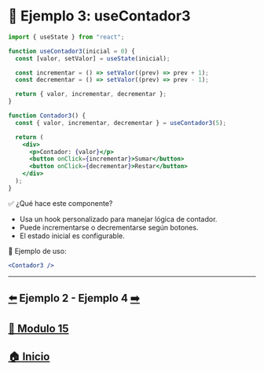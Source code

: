# 🧪 Ejemplo 3: useContador3

```jsx
import { useState } from "react";

function useContador3(inicial = 0) {
  const [valor, setValor] = useState(inicial);

  const incrementar = () => setValor((prev) => prev + 1);
  const decrementar = () => setValor((prev) => prev - 1);

  return { valor, incrementar, decrementar };
}

function Contador3() {
  const { valor, incrementar, decrementar } = useContador3(5);

  return (
    <div>
      <p>Contador: {valor}</p>
      <button onClick={incrementar}>Sumar</button>
      <button onClick={decrementar}>Restar</button>
    </div>
  );
}
```

✅ ¿Qué hace este componente?

* Usa un hook personalizado para manejar lógica de contador.
* Puede incrementarse o decrementarse según botones.
* El estado inicial es configurable.

📌 Ejemplo de uso:

```jsx
<Contador3 />
```
---

## [⬅️](../Ejemplos/Ejemplo_2.md) Ejemplo 2 - Ejemplo 4 [➡️](../Ejemplos/Ejemplo_4.md) 
## [📄 Modulo 15](../Modulo_15.md)
## [🏠 Inicio](../../README.md)
